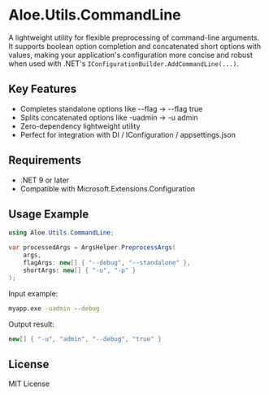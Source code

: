 # Aloe.Utils.CommandLine

A lightweight utility for flexible preprocessing of command-line arguments. It supports boolean option completion and concatenated short options with values, making your application's configuration more concise and robust when used with .NET's `IConfigurationBuilder.AddCommandLine(...)`.

## Key Features

* Completes standalone options like --flag → --flag true
* Splits concatenated options like -uadmin → -u admin
* Zero-dependency lightweight utility
* Perfect for integration with DI / IConfiguration / appsettings.json

## Requirements

* .NET 9 or later
* Compatible with Microsoft.Extensions.Configuration

## Usage Example

```csharp
using Aloe.Utils.CommandLine;

var processedArgs = ArgsHelper.PreprocessArgs(
    args,
    flagArgs: new[] { "--debug", "--standalone" },
    shortArgs: new[] { "-u", "-p" }
);
```

Input example:
```cmd
myapp.exe -uadmin --debug
```

Output result:
```csharp
new[] { "-u", "admin", "--debug", "true" }
```

## License

MIT License
